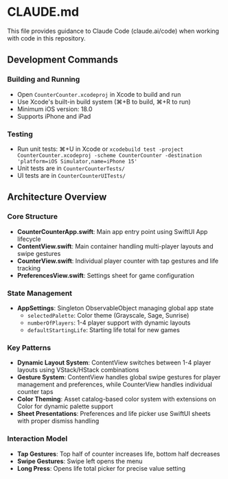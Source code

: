 # CLAUDE.md

This file provides guidance to Claude Code (claude.ai/code) when working with code in this repository.

## Development Commands

### Building and Running
- Open `CounterCounter.xcodeproj` in Xcode to build and run
- Use Xcode's built-in build system (⌘+B to build, ⌘+R to run)
- Minimum iOS version: 18.0
- Supports iPhone and iPad

### Testing
- Run unit tests: ⌘+U in Xcode or `xcodebuild test -project CounterCounter.xcodeproj -scheme CounterCounter -destination 'platform=iOS Simulator,name=iPhone 15'`
- Unit tests are in `CounterCounterTests/` 
- UI tests are in `CounterCounterUITests/`

## Architecture Overview

### Core Structure
- **CounterCounterApp.swift**: Main app entry point using SwiftUI App lifecycle
- **ContentView.swift**: Main container handling multi-player layouts and swipe gestures
- **CounterView.swift**: Individual player counter with tap gestures and life tracking
- **PreferencesView.swift**: Settings sheet for game configuration

### State Management
- **AppSettings**: Singleton ObservableObject managing global app state
  - `selectedPalette`: Color theme (Grayscale, Sage, Sunrise)
  - `numberOfPlayers`: 1-4 player support with dynamic layouts
  - `defaultStartingLife`: Starting life total for new games

### Key Patterns
- **Dynamic Layout System**: ContentView switches between 1-4 player layouts using VStack/HStack combinations
- **Gesture System**: ContentView handles global swipe gestures for player management and preferences, while CounterView handles individual counter taps
- **Color Theming**: Asset catalog-based color system with extensions on Color for dynamic palette support
- **Sheet Presentations**: Preferences and life picker use SwiftUI sheets with proper dismiss handling

### Interaction Model
- **Tap Gestures**: Top half of counter increases life, bottom half decreases
- **Swipe Gestures**: Swipe left opens the menu
- **Long Press**: Opens life total picker for precise value setting